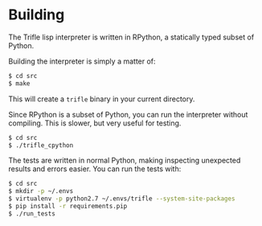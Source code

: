 # Building

The Trifle lisp interpreter is written in RPython, a statically typed
subset of Python.

Building the interpreter is simply a matter of:

```bash
$ cd src
$ make
```

This will create a `trifle` binary in your current directory.

Since RPython is a subset of Python, you can run the interpreter
without compiling. This is slower, but very useful for testing.

```bash
$ cd src
$ ./trifle_cpython
```

The tests are written in normal Python, making inspecting unexpected
results and errors easier. You can run the tests with:

```bash
$ cd src
$ mkdir -p ~/.envs
$ virtualenv -p python2.7 ~/.envs/trifle --system-site-packages
$ pip install -r requirements.pip
$ ./run_tests
```
